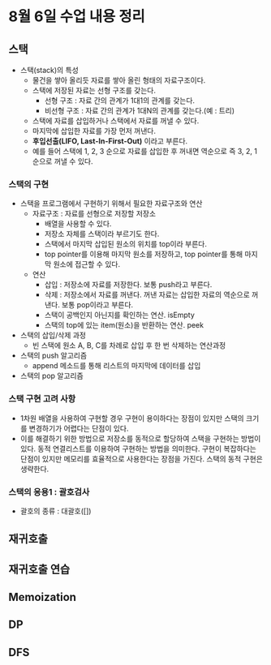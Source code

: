 # 8월 6일 수업 내용 정리
## 스택
- 스택(stack)의 특성
    - 물건을 쌓아 올리듯 자료를 쌓아 올린 형태의 자료구조이다.
    - 스택에 저장된 자료는 선형 구조를 갖는다.
        - 선형 구조 : 자료 간의 관계가 1대1의 관계를 갖는다.
        - 비선형 구조 : 자료 간의 관계가 1대N의 관계를 갖는다.(예 : 트리)
    -  스택에 자료를 삽입하거나 스택에서 자료를 꺼낼 수 있다.
    - 마지막에 삽입한 자료를 가장 먼저 꺼낸다.
    - **후입선출(LIFO, Last-In-First-Out)** 이라고 부른다.
    - 예를 들어 스택에 1, 2, 3 순으로 자료를 삽입한 후 꺼내면 역순으로 즉 3, 2, 1 순으로 꺼낼 수 있다.
### 스택의 구현
- 스택을 프로그램에서 구현하기 위해서 필요한 자료구조와 연산
    - 자료구조 : 자료를 선형으로 저장할 저장소
        - 배열을 사용할 수 있다.
        - 저장소 자체를 스택이라 부르기도 한다.
        - 스택에서 마지막 삽입된 원소의 위치를 top이라 부른다.
        - top pointer를 이용해 마지막 원소를 저장하고, top pointer를 통해 마지막 원소에 접근할 수 있다.
    - 연산
        - 삽입 : 저장소에 자료를 저장한다. 보통 push라고 부른다.
        - 삭제 : 저장소에서 자료를 꺼낸다. 꺼낸 자료는 삽입한 자료의 역순으로 꺼낸다. 보통 pop이라고 부른다.
        - 스택이 공백인지 아닌지를 확인하는 연산. isEmpty
        - 스택의 top에 있는 item(원소)을 반환하는 연산. peek
- 스택의 삽입/삭제 과정
    - 빈 스택에 원소 A, B, C를 차례로 삽입 후 한 번 삭제하는 연산과정
- 스택의 push 알고리즘
    - append 메소드를 통해 리스트의 마지막에 데이터를 삽입
- 스택의 pop 알고리즘

### 스택 구현 고려 사항
- 1차원 배열을 사용하여 구현할 경우 구현이 용이하다는 장점이 있지만 스택의 크기를 변경하기가 어렵다는 단점이 있다.
- 이를 해결하기 위한 방법으로 저장소를 동적으로 할당하여 스택을 구현하는 방법이 있다. 동적 연결리스트를 이용하여 구현하는 방법을 의미한다. 구현이 복잡하다는 단점이 있지만 메모리를 효율적으로 사용한다는 장점을 가진다. 스택의 동적 구현은 생략한다.

### 스택의 응용1 : 괄호검사
- 괄호의 종류 : 대괄호([])

## 재귀호출
## 재귀호출 연습
## Memoization
## DP
## DFS
